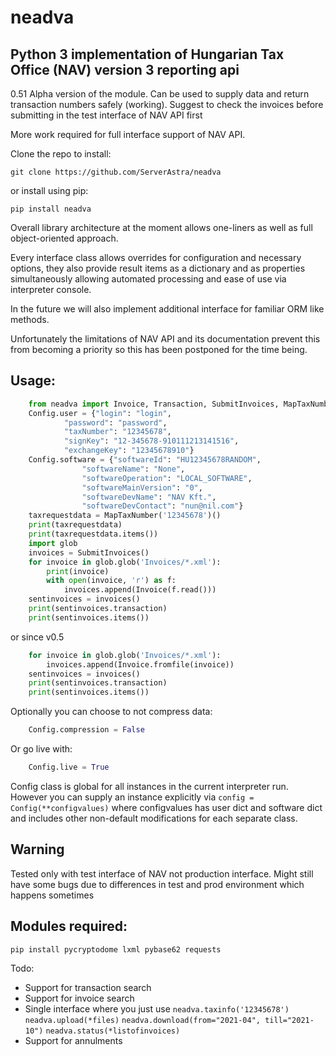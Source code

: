 # neadva
Python 3 implementation of Hungarian Tax Office (NAV) version 3 reporting api
-----------
0.51 Alpha version of the module. Can be used to supply data and return transaction numbers safely (working).
Suggest to check the invoices before submitting in the test interface of NAV API first

More work required for full interface support of NAV API.

Clone the repo to install:

`git clone https://github.com/ServerAstra/neadva`

or install using pip:

`pip install neadva`

Overall library architecture at the moment allows one-liners as well as full object-oriented approach.

Every interface class allows overrides for configuration and necessary options, they also provide result items as a dictionary and as properties simultaneously allowing automated processing and ease of use via interpreter console.

In the future we will also implement additional interface for familiar ORM like methods.

Unfortunately the limitations of NAV API and its documentation prevent this from becoming a priority so this has been postponed for the time being.

Usage:
-----------
```python
    from neadva import Invoice, Transaction, SubmitInvoices, MapTaxNumber, Config
    Config.user = {"login": "login",
            "password": "password",
            "taxNumber": "12345678",
            "signKey": "12-345678-910111213141516",
            "exchangeKey": "12345678910"}
    Config.software = {"softwareId": "HU12345678RANDOM",
                "softwareName": "None",
                "softwareOperation": "LOCAL_SOFTWARE",
                "softwareMainVersion": "0",
                "softwareDevName": "NAV Kft.",
                "softwareDevContact": "nun@nil.com"}
    taxrequestdata = MapTaxNumber('12345678')()
    print(taxrequestdata)
    print(taxrequestdata.items())
    import glob
    invoices = SubmitInvoices()
    for invoice in glob.glob('Invoices/*.xml'):
        print(invoice)
        with open(invoice, 'r') as f:
            invoices.append(Invoice(f.read()))
    sentinvoices = invoices()
    print(sentinvoices.transaction)
    print(sentinvoices.items())
```

or since v0.5

```python
    for invoice in glob.glob('Invoices/*.xml'):
        invoices.append(Invoice.fromfile(invoice))
    sentinvoices = invoices()
    print(sentinvoices.transaction)
    print(sentinvoices.items())
```
Optionally you can choose to not compress data:
```python
    Config.compression = False
```
Or go live with:
```python
    Config.live = True
```

Config class is global for all instances in the current interpreter run.
However you can supply an instance explicitly via `config = Config(**configvalues)` where configvalues has user dict and software dict and includes other non-default modifications for each separate class.

Warning
-----------
Tested only with test interface of NAV not production interface. Might still have some bugs due to differences in test and prod environment which happens sometimes

Modules required:
-----------
`pip install pycryptodome lxml pybase62 requests`

Todo:

* Support for transaction search
* Support for invoice search
* Single interface where you just use `neadva.taxinfo('12345678')` `neadva.upload(*files)` `neadva.download(from="2021-04", till="2021-10")` `neadva.status(*listofinvoices)`
* Support for annulments